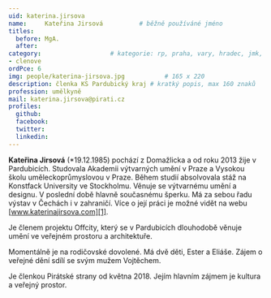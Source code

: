 ```yaml
---
uid: katerina.jirsova
name:     Kateřina Jirsová   		# běžně používáné jméno
titles:
  before: MgA.
  after:
category:             		# kategorie: rp, praha, vary, hradec, jmk, senat
- clenove
ordPce: 6
img: people/katerina-jirsova.jpg           # 165 x 220
description: členka KS Pardubický kraj # kratký popis, max 160 znaků
profession: umělkyně
mail: katerina.jirsova@pirati.cz
profiles:
  github:
  facebook:
  twitter:
  linkedin:
---
```


**Kateřina Jirsová** (*19.12.1985) pochází z Domažlicka a od roku 2013 žije v Pardubicích. Studovala Akademii výtvarných umění v Praze a Vysokou školu uměleckoprůmyslovou v Praze. Během studií absolvovala stáž na Konstfack University ve Stockholmu. Věnuje se výtvarnému umění a designu. V poslední době hlavně současnému šperku. Má za sebou řadu výstav v Čechách i v zahraničí. Více o její práci je možné vidět na webu [www.katerinajirsova.com][1].

Je členem projektu Offcity, který se v Pardubicích dlouhodobě věnuje umění ve veřejném prostoru a architektuře.

Momentálně je na rodičovské dovolené. Má dvě děti, Ester a Eliáše. Zájem o veřejné dění sdílí se svým mužem Vojtěchem.

Je členkou Pirátské strany od května 2018. Jejím hlavním zájmem je kultura a veřejný prostor.

[1]: http://www.katerinajirsova.com/
